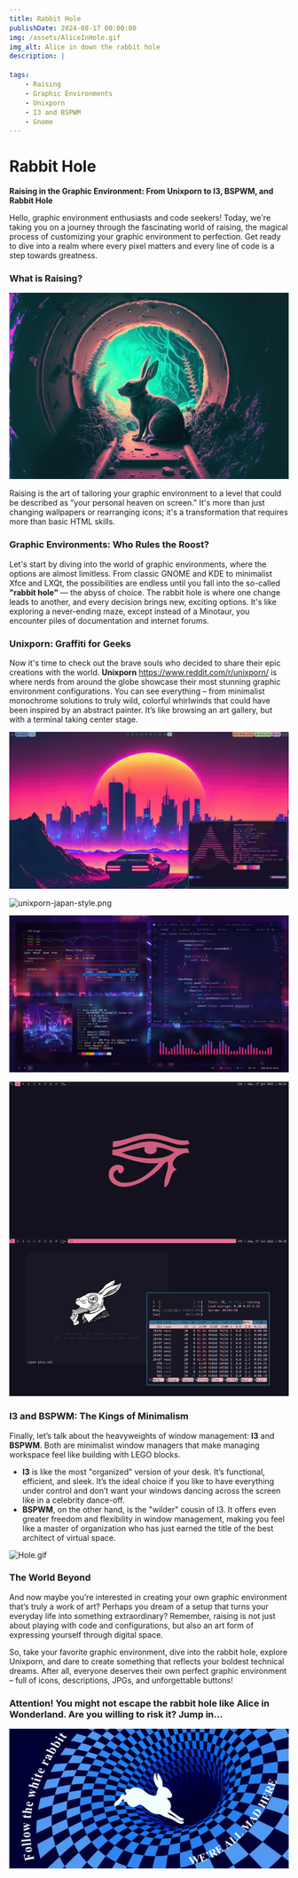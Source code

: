 ```yaml
---
title: Rabbit Hole
publishDate: 2024-08-17 00:00:00
img: /assets/AliceInHole.gif
img_alt: Alice in down the rabbit hole
description: |

tags:
    - Raising
    - Graphic Environments
    - Unixporn
    - I3 and BSPWM
    - Gnome
---
```


# Rabbit Hole

**Raising in the Graphic Environment: From Unixporn to I3, BSPWM, and Rabbit Hole**

Hello, graphic environment enthusiasts and code seekers! Today, we're taking you on a journey through the fascinating world of raising, the magical process of customizing your graphic environment to perfection. Get ready to dive into a realm where every pixel matters and every line of code is a step towards greatness.

### **What is Raising?**

![Rabbit.jpg](../../assets/Rabbit.jpg)

Raising is the art of tailoring your graphic environment to a level that could be described as "your personal heaven on screen." It's more than just changing wallpapers or rearranging icons; it's a transformation that requires more than basic HTML skills.

### **Graphic Environments: Who Rules the Roost?**

Let's start by diving into the world of graphic environments, where the options are almost limitless. From classic GNOME and KDE to minimalist Xfce and LXQt, the possibilities are endless until you fall into the so-called **"rabbit hole"** — the abyss of choice. The rabbit hole is where one change leads to another, and every decision brings new, exciting options. It's like exploring a never-ending maze, except instead of a Minotaur, you encounter piles of documentation and internet forums.

### **Unixporn: Graffiti for Geeks**

Now it's time to check out the brave souls who decided to share their epic creations with the world. **Unixporn** https://www.reddit.com/r/unixporn/ is where nerds from around the globe showcase their most stunning graphic environment configurations. You can see everything – from minimalist monochrome solutions to truly wild, colorful whirlwinds that could have been inspired by an abstract painter. It’s like browsing an art gallery, but with a terminal taking center stage.

![unixporn-daily-river.webp](../../assets/unixporn-daily-river.webp)

![unixporn-japan-style.png](../../assets/unixporn-japan-style.png)

![unixporn-night-city.png](../../assets/unixporn-night-city.png)

![unixporn-rabbit.png](../../assets/unixporn-rabbit.png)

### **I3 and BSPWM: The Kings of Minimalism**

Finally, let’s talk about the heavyweights of window management: **I3** and **BSPWM**. Both are minimalist window managers that make managing workspace feel like building with LEGO blocks.

-   **I3** is like the most "organized" version of your desk. It’s functional, efficient, and sleek. It’s the ideal choice if you like to have everything under control and don’t want your windows dancing across the screen like in a celebrity dance-off.
-   **BSPWM**, on the other hand, is the "wilder" cousin of I3. It offers even greater freedom and flexibility in window management, making you feel like a master of organization who has just earned the title of the best architect of virtual space.

![Hole.gif](../../assets/Hole.gif)

### **The World Beyond**

And now maybe you’re interested in creating your own graphic environment that’s truly a work of art? Perhaps you dream of a setup that turns your everyday life into something extraordinary? Remember, raising is not just about playing with code and configurations, but also an art form of expressing yourself through digital space.

So, take your favorite graphic environment, dive into the rabbit hole, explore Unixporn, and dare to create something that reflects your boldest technical dreams. After all, everyone deserves their own perfect graphic environment – full of icons, descriptions, JPGs, and unforgettable buttons!

### Attention! You might not escape the rabbit hole like Alice in Wonderland. Are you willing to risk it? Jump in…

![RabbitHole.jpg](../../assets/RabbitHole.jpg)
